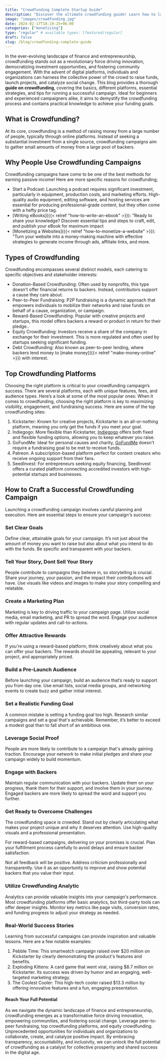 ```yaml
---
title: "Crowdfunding Complete Startup Guide"
description: "Discover the ultimate crowdfunding guide! Learn how to launch successful campaigns, engage backers, and fund your next big idea effectively."
image: "images/crowdfunding.jpg"
date: 2024-02-17T18:19:25+06:00
categories: ["monetizing"]
type: "regular" # available types: [featured/regular]
draft: false
slug: /blog/crowdfunding-complete-guide
---
```


In the ever-evolving landscape of finance and entrepreneurship, crowdfunding stands out as a revolutionary force driving innovation, democratizing investment opportunities, and fostering community engagement. With the advent of digital platforms, individuals and organizations can harness the collective power of the crowd to raise funds, launch projects, and catalyze social change. This blog provides a thorough **guide on crowdfunding**, covering the basics, different platforms, essential strategies, and tips for running a successful campaign. Ideal for beginners and experienced campaigners alike, it aims to demystify the crowdfunding process and contains practical knowledge to achieve your funding goals.

## What is Crowdfunding?

At its core, crowdfunding is a method of raising money from a large number of people, typically through online platforms. Instead of seeking a substantial investment from a single source, crowdfunding campaigns aim to gather small amounts of money from a large pool of backers.

## Why People Use Crowdfunding Campaigns

Crowdfunding campaigns have come to be one of the best methods for earning passive income! Here are more specific reasons for crowdfunding;

* Start a Podcast: Launching a podcast requires significant investment, particularly in equipment, production costs, and marketing efforts. High-quality audio equipment, editing software, and hosting services are essential for producing professional-grade content, but they often come with a hefty price tag.
* [Writing eBooks]({{< relref "how-to-write-an-ebook" >}}): "Ready to share your knowledge? Discover essential tips and steps to craft, edit, and publish your eBook for maximum impact
* [Monetizing a Websites]({{< relref "how-to-monetize-a-website" >}}): "Turn your website into a money-making machine with effective strategies to generate income through ads, affiliate links, and more.

## Types of Crowdfunding

Crowdfunding encompasses several distinct models, each catering to specific objectives and stakeholder interests:

* Donation-Based Crowdfunding: Often used by nonprofits, this type doesn't offer financial returns to backers. Instead, contributors support a cause they care about.
* Peer-to-Peer Fundraising: P2P fundraising is a dynamic approach that empowers individuals to mobilize their networks and raise funds on behalf of a cause, organization, or campaign.
* Reward-Based Crowdfunding: Popular with creative projects and startups, this model offers backers a reward or product in return for their pledge..
* Equity Crowdfunding: Investors receive a share of the company in exchange for their investment. This is more regulated and often used by startups seeking significant funding.
* Debt Crowdfunding: Also known as peer-to-peer lending, where backers lend money to [make money]({{< relref "make-money-online" >}}) with interest.

## Top Crowdfunding Platforms

Choosing the right platform is critical to your crowdfunding campaign’s success. There are several platforms, each with unique features, fees, and audience types. Here’s a look at some of the most popular ones:
When it comes to crowdfunding, choosing the right platform is key to maximizing visibility, engagement, and fundraising success. Here are some of the top crowdfunding sites:

1. Kickstarter: Known for creative projects, Kickstarter is an all-or-nothing platform, meaning you only get the funds if you meet your goal.
2. Indiegogo: More flexible than Kickstarter, [Indiegogo](https://www.indiegogo.com/) offers both fixed and flexible funding options, allowing you to keep whatever you raise.
3. GoFundMe: Ideal for personal causes and charity, [GoFundMe](https://www.gofundme.com/) doesn't require a fundraising goal to be met to receive funds.
4. Patreon: A subscription-based platform perfect for content creators who receive ongoing support from their fans.
5. SeedInvest: For entrepreneurs seeking equity financing, SeedInvest offers a curated platform connecting accredited investors with high-potential startups and businesses.

## How to Craft a Successful Crowdfunding Campaign

Launching a crowdfunding campaign involves careful planning and execution. Here are essential steps to ensure your campaign's success:

### Set Clear Goals

Define clear, attainable goals for your campaign. It’s not just about the amount of money you want to raise but also about what you intend to do with the funds. Be specific and transparent with your backers.

### Tell Your Story, Dont Sell Your Story

People contribute to campaigns they believe in, so storytelling is crucial. Share your journey, your passion, and the impact their contributions will have. Use visuals like videos and images to make your story compelling and relatable.

### Create a Marketing Plan

Marketing is key to driving traffic to your campaign page. Utilize social media, email marketing, and PR to spread the word. Engage your audience with regular updates and call-to-actions.

### Offer Attractive Rewards

If you're using a reward-based platform, think creatively about what you can offer your backers. The rewards should be appealing, relevant to your project, and appropriately priced.

### Build a Pre-Launch Audience

Before launching your campaign, build an audience that’s ready to support you from day one. Use email lists, social media groups, and networking events to create buzz and gather initial interest.

### Set a Realistic Funding Goal

A common mistake is setting a funding goal too high. Research similar campaigns and set a goal that's achievable. Remember, it’s better to exceed a modest goal than to fall short of an ambitious one.

### Leverage Social Proof

People are more likely to contribute to a campaign that's already gaining traction. Encourage your network to make initial pledges and share your campaign widely to build momentum.

### Engage with Backers

Maintain regular communication with your backers. Update them on your progress, thank them for their support, and involve them in your journey. Engaged backers are more likely to spread the word and support you further.

### Get Ready to Overcome Challenges

The crowdfunding space is crowded. Stand out by clearly articulating what makes your project unique and why it deserves attention. Use high-quality visuals and a professional presentation.

For reward-based campaigns, delivering on your promises is crucial. Plan your fulfillment process carefully to avoid delays and ensure backer satisfaction.

Not all feedback will be positive. Address criticism professionally and transparently. Use it as an opportunity to improve and show potential backers that you value their input.

### Utilize Crowdfunding Analytic

Analytics can provide valuable insights into your campaign's performance. Most crowdfunding platforms offer basic analytics, but third-party tools can offer deeper insights. Monitor key metrics like page visits, conversion rates, and funding progress to adjust your strategy as needed.

### Real-World Success Stories

Learning from successful campaigns can provide inspiration and valuable lessons. Here are a few notable examples:

1. Pebble Time: This smartwatch campaign raised over $20 million on Kickstarter by clearly demonstrating the product's features and benefits.
2. Exploding Kittens: A card game that went viral, raising $8.7 million on Kickstarter. Its success was driven by humor and an engaging, well-targeted marketing strategy.
3. The Coolest Cooler: This high-tech cooler raised $13.3 million by offering innovative features and a fun, engaging presentation.

#### Reach Your Full Potential

As we navigate the dynamic landscape of finance and entrepreneurship, crowdfunding emerges as a transformative force driving innovation, empowering communities, and fostering social change. Leverage peer-to-peer fundraising, top crowdfunding platforms, and equity crowdfunding. Unprecedented opportunities for individuals and organizations to collaborate, create, and catalyze positive impact. By embracing transparency, accountability, and inclusivity, we can unlock the full potential of crowdfunding as a catalyst for collective prosperity and shared success in the digital age.
